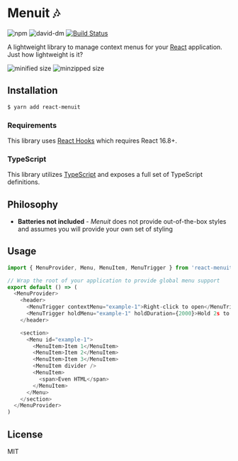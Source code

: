 # Menuit 🎶

![npm](https://img.shields.io/npm/v/react-menuit.svg)
![david-dm](https://david-dm.org/UnicornHeartClub/react-menuit.svg)
[![Build Status](https://travis-ci.com/UnicornHeartClub/react-menuit.svg?branch=master)](https://travis-ci.com/UnicornHeartClub/react-menuit)

A lightweight library to manage context menus for your [React](https://reactjs.org)
application. Just how lightweight is it?

![minified size](https://badgen.net/bundlephobia/min/react-menuit)
![minzipped size](https://badgen.net/bundlephobia/minzip/react-menuit)

## Installation

```bash
$ yarn add react-menuit
```

### Requirements

This library uses [React Hooks](https://reactjs.org/docs/hooks-intro.html) which requires React 16.8+.

### TypeScript

This library utilizes [TypeScript](https://www.typescriptlang.org/) and exposes a full set of
TypeScript definitions.

## Philosophy

 - **Batteries __not__ included** - _Menuit_ does not provide out-of-the-box styles and assumes you will provide your own set of styling

## Usage

```typescript
import { MenuProvider, Menu, MenuItem, MenuTrigger } from 'react-menuit'

// Wrap the root of your application to provide global menu support
export default () => (
  <MenuProvider>
    <header>
      <MenuTrigger contextMenu="example-1">Right-click to open</MenuTrigger>
      <MenuTrigger holdMenu="example-1" holdDuration={2000}>Hold 2s to open</MenuTrigger>
    </header>

    <section>
      <Menu id="example-1">
        <MenuItem>Item 1</MenuItem>
        <MenuItem>Item 2</MenuItem>
        <MenuItem>Item 3</MenuItem>
        <MenuItem divider />
        <MenuItem>
          <span>Even HTML</span>
        </MenuItem>
      </Menu>
    </section>
  </MenuProvider>
)
```

## License

MIT
